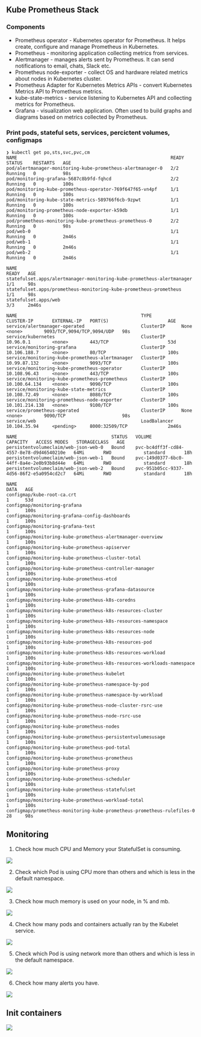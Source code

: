 ## Kube Prometheus Stack 
### Components
- Prometheus operator - Kubernetes operator for Prometheus. It helps create, configure and manage Prometheus in Kubernetes.
- Prometheus - monitoring application collecting metrics from services.
- Alertmanager - manages alerts sent by Prometheus. It can send notifications to email, chats, Slack etc.
- Prometheus node-exporter - collect OS and hardware related metrics about nodes in Kubernetes cluster.
- Prometheus Adapter for Kubernetes Metrics APIs - convert Kubernetes Metrics API to Prometheus metrics.
- kube-state-metrics - service listening to Kubernetes API and collecting metrics for Prometheus. 
- Grafana - visualization web application. Often used to build graphs and diagrams based on metrics collected by Prometheus.

### Print pods, stateful sets, services, percictent volumes, configmaps

```
❯ kubectl get po,sts,svc,pvc,cm
NAME                                                         READY   STATUS    RESTARTS   AGE
pod/alertmanager-monitoring-kube-prometheus-alertmanager-0   2/2     Running   0          98s
pod/monitoring-grafana-5687c8b9fd-fqhcd                      2/2     Running   0          100s
pod/monitoring-kube-prometheus-operator-769f647f65-vn4pf     1/1     Running   0          100s
pod/monitoring-kube-state-metrics-589766f6cb-9zpwt           1/1     Running   0          100s
pod/monitoring-prometheus-node-exporter-k59db                1/1     Running   0          100s
pod/prometheus-monitoring-kube-prometheus-prometheus-0       2/2     Running   0          98s
pod/web-0                                                    1/1     Running   0          2m46s
pod/web-1                                                    1/1     Running   0          2m46s
pod/web-2                                                    1/1     Running   0          2m46s

NAME                                                                    READY   AGE
statefulset.apps/alertmanager-monitoring-kube-prometheus-alertmanager   1/1     98s
statefulset.apps/prometheus-monitoring-kube-prometheus-prometheus       1/1     98s
statefulset.apps/web                                                    3/3     2m46s

NAME                                              TYPE           CLUSTER-IP       EXTERNAL-IP   PORT(S)                      AGE
service/alertmanager-operated                     ClusterIP      None             <none>        9093/TCP,9094/TCP,9094/UDP   98s
service/kubernetes                                ClusterIP      10.96.0.1        <none>        443/TCP                      53d
service/monitoring-grafana                        ClusterIP      10.106.188.7     <none>        80/TCP                       100s
service/monitoring-kube-prometheus-alertmanager   ClusterIP      10.99.87.132     <none>        9093/TCP                     100s
service/monitoring-kube-prometheus-operator       ClusterIP      10.108.96.43     <none>        443/TCP                      100s
service/monitoring-kube-prometheus-prometheus     ClusterIP      10.100.64.134    <none>        9090/TCP                     100s
service/monitoring-kube-state-metrics             ClusterIP      10.108.72.49     <none>        8080/TCP                     100s
service/monitoring-prometheus-node-exporter       ClusterIP      10.101.214.138   <none>        9100/TCP                     100s
service/prometheus-operated                       ClusterIP      None             <none>        9090/TCP                     98s
service/web                                       LoadBalancer   10.104.35.94     <pending>     8000:32509/TCP               2m46s

NAME                                   STATUS   VOLUME                                     CAPACITY   ACCESS MODES   STORAGECLASS   AGE
persistentvolumeclaim/web-json-web-0   Bound    pvc-bc4dff3f-cd84-4557-8e78-d9d46540210e   64Mi       RWO            standard       18h
persistentvolumeclaim/web-json-web-1   Bound    pvc-149d0377-6bc0-44ff-8a4e-2e0b93b8d44e   64Mi       RWO            standard       18h
persistentvolumeclaim/web-json-web-2   Bound    pvc-951b05cc-9337-4d56-86f2-e5a0954cd2c7   64Mi       RWO            standard       18h

NAME                                                                     DATA   AGE
configmap/kube-root-ca.crt                                               1      53d
configmap/monitoring-grafana                                             1      100s
configmap/monitoring-grafana-config-dashboards                           1      100s
configmap/monitoring-grafana-test                                        1      100s
configmap/monitoring-kube-prometheus-alertmanager-overview               1      100s
configmap/monitoring-kube-prometheus-apiserver                           1      100s
configmap/monitoring-kube-prometheus-cluster-total                       1      100s
configmap/monitoring-kube-prometheus-controller-manager                  1      100s
configmap/monitoring-kube-prometheus-etcd                                1      100s
configmap/monitoring-kube-prometheus-grafana-datasource                  1      100s
configmap/monitoring-kube-prometheus-k8s-coredns                         1      100s
configmap/monitoring-kube-prometheus-k8s-resources-cluster               1      100s
configmap/monitoring-kube-prometheus-k8s-resources-namespace             1      100s
configmap/monitoring-kube-prometheus-k8s-resources-node                  1      100s
configmap/monitoring-kube-prometheus-k8s-resources-pod                   1      100s
configmap/monitoring-kube-prometheus-k8s-resources-workload              1      100s
configmap/monitoring-kube-prometheus-k8s-resources-workloads-namespace   1      100s
configmap/monitoring-kube-prometheus-kubelet                             1      100s
configmap/monitoring-kube-prometheus-namespace-by-pod                    1      100s
configmap/monitoring-kube-prometheus-namespace-by-workload               1      100s
configmap/monitoring-kube-prometheus-node-cluster-rsrc-use               1      100s
configmap/monitoring-kube-prometheus-node-rsrc-use                       1      100s
configmap/monitoring-kube-prometheus-nodes                               1      100s
configmap/monitoring-kube-prometheus-persistentvolumesusage              1      100s
configmap/monitoring-kube-prometheus-pod-total                           1      100s
configmap/monitoring-kube-prometheus-prometheus                          1      100s
configmap/monitoring-kube-prometheus-proxy                               1      100s
configmap/monitoring-kube-prometheus-scheduler                           1      100s
configmap/monitoring-kube-prometheus-statefulset                         1      100s
configmap/monitoring-kube-prometheus-workload-total                      1      100s
configmap/prometheus-monitoring-kube-prometheus-prometheus-rulefiles-0   28     98s
```

## Monitoring
1. Check how much CPU and Memory your StatefulSet is consuming.

![](images/2021-10-03-16-28-08.png)

2. Check which Pod is using CPU more than others and which is less in the default namespace.

![](images/2021-10-03-16-31-52.png)

3. Check how much memory is used on your node, in % and mb.

![](images/2021-10-03-16-33-07.png)

4. Check how many pods and containers actually ran by the Kubelet service.

![](images/2021-10-03-16-39-33.png)

5. Check which Pod is using network more than others and which is less in the default namespace.

![](images/2021-10-03-16-40-08.png)

6. Check how many alerts you have.

![](images/2021-10-03-16-41-17.png)


## Init containers
![](images/2021-10-03-18-41-07.png)